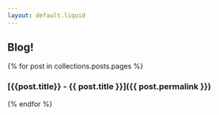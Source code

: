 ```yaml
---
layout: default.liquid
---
```

## Blog!

{% for post in collections.posts.pages %}
### [{{post.title}} - {{ post.title }}]({{ post.permalink }})
{% endfor %}
